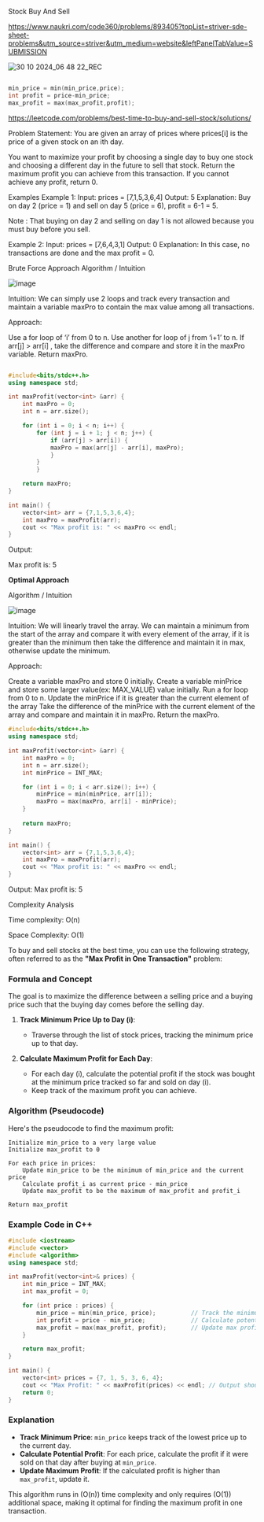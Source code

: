 Stock Buy And Sell

https://www.naukri.com/code360/problems/893405?topList=striver-sde-sheet-problems&utm_source=striver&utm_medium=website&leftPanelTabValue=SUBMISSION


![30 10 2024_06 48 22_REC](https://github.com/user-attachments/assets/6bdb79c2-bb18-40e0-84c4-ce75dfced7f0)

```cpp

min_price = min(min_price,price);
int profit = price-min_price;
max_profit = max(max_profit,profit);

```

https://leetcode.com/problems/best-time-to-buy-and-sell-stock/solutions/

Problem Statement: You are given an array of prices where prices[i] is the price of a given stock on an ith day.

You want to maximize your profit by choosing a single day to buy one stock and choosing a different day in the future to sell that stock. Return the maximum profit you can achieve from this transaction. If you cannot achieve any profit, return 0.

Examples
Example 1:
Input:
 prices = [7,1,5,3,6,4]
Output:
 5
Explanation:
 Buy on day 2 (price = 1) and 
sell on day 5 (price = 6), profit = 6-1 = 5.

Note
: That buying on day 2 and selling on day 1 
is not allowed because you must buy before 
you sell.

Example 2:
Input:
 prices = [7,6,4,3,1]
Output:
 0
Explanation:
 In this case, no transactions are 
done and the max profit = 0.



Brute Force Approach
Algorithm / Intuition

![image](https://github.com/user-attachments/assets/fbfcef94-d711-4357-96f5-bcf16010951f)

Intuition: We can simply use 2 loops and track every transaction and maintain a variable maxPro to contain the max value among all transactions.

Approach: 

Use a for loop of ‘i’ from 0 to n.
Use another for loop of j from ‘i+1’ to n.
If arr[j] > arr[i] , take the difference and compare  and store it in the maxPro variable.
Return maxPro.


```cpp

#include<bits/stdc++.h>
using namespace std;

int maxProfit(vector<int> &arr) {
    int maxPro = 0;
    int n = arr.size();

    for (int i = 0; i < n; i++) {
        for (int j = i + 1; j < n; j++) {
            if (arr[j] > arr[i]) {
            maxPro = max(arr[j] - arr[i], maxPro);
            }
        }
        }

    return maxPro;
}

int main() {
    vector<int> arr = {7,1,5,3,6,4};
    int maxPro = maxProfit(arr);
    cout << "Max profit is: " << maxPro << endl;
}
```

Output:

Max profit is: 5


**Optimal Approach**

Algorithm / Intuition

![image](https://github.com/user-attachments/assets/ad3f6853-2989-4bc2-ba92-04f6f566c315)


Intuition: We will linearly travel the array. We can maintain a minimum from the start of the array and compare it with every element of the array, if it is greater than the minimum then take the difference and maintain it in max, otherwise update the minimum.

Approach:



Create a variable maxPro and store 0 initially.
Create a variable minPrice and store some larger value(ex: MAX_VALUE) value initially.
Run a for loop from 0 to n.
Update the minPrice if it is greater than the current element of the array
Take the difference of the minPrice with the current element of the array and compare and maintain it in maxPro.
Return the maxPro.


```cpp
#include<bits/stdc++.h>
using namespace std;

int maxProfit(vector<int> &arr) {
    int maxPro = 0;
    int n = arr.size();
    int minPrice = INT_MAX;

    for (int i = 0; i < arr.size(); i++) {
        minPrice = min(minPrice, arr[i]);
        maxPro = max(maxPro, arr[i] - minPrice);
    }
    
    return maxPro;
}

int main() {
    vector<int> arr = {7,1,5,3,6,4};
    int maxPro = maxProfit(arr);
    cout << "Max profit is: " << maxPro << endl;
}
```

Output: Max profit is: 5

Complexity Analysis

Time complexity: O(n)

Space Complexity: O(1)


To buy and sell stocks at the best time, you can use the following strategy, often referred to as the **"Max Profit in One Transaction"** problem:

### Formula and Concept

The goal is to maximize the difference between a selling price and a buying price such that the buying day comes before the selling day.

1. **Track Minimum Price Up to Day \(i\)**:
   - Traverse through the list of stock prices, tracking the minimum price up to that day.

2. **Calculate Maximum Profit for Each Day**:
   - For each day \(i\), calculate the potential profit if the stock was bought at the minimum price tracked so far and sold on day \(i\).
   - Keep track of the maximum profit you can achieve.



### Algorithm (Pseudocode)

Here's the pseudocode to find the maximum profit:

```plaintext
Initialize min_price to a very large value
Initialize max_profit to 0

For each price in prices:
    Update min_price to be the minimum of min_price and the current price
    Calculate profit_i as current price - min_price
    Update max_profit to be the maximum of max_profit and profit_i

Return max_profit
```

### Example Code in C++

```cpp
#include <iostream>
#include <vector>
#include <algorithm>
using namespace std;

int maxProfit(vector<int>& prices) {
    int min_price = INT_MAX;
    int max_profit = 0;

    for (int price : prices) {
        min_price = min(min_price, price);          // Track the minimum price
        int profit = price - min_price;             // Calculate potential profit
        max_profit = max(max_profit, profit);       // Update max profit
    }

    return max_profit;
}

int main() {
    vector<int> prices = {7, 1, 5, 3, 6, 4};
    cout << "Max Profit: " << maxProfit(prices) << endl; // Output should be 5
    return 0;
}
```

### Explanation

- **Track Minimum Price**: `min_price` keeps track of the lowest price up to the current day.
- **Calculate Potential Profit**: For each price, calculate the profit if it were sold on that day after buying at `min_price`.
- **Update Maximum Profit**: If the calculated profit is higher than `max_profit`, update it.

This algorithm runs in \(O(n)\) time complexity and only requires \(O(1)\) additional space, making it optimal for finding the maximum profit in one transaction.
